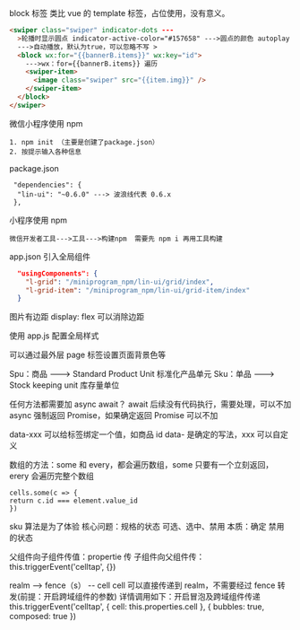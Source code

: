 block 标签 类比 vue 的 template 标签，占位使用，没有意义。

```html
<swiper class="swiper" indicator-dots ---
  >轮播时显示圆点 indicator-active-color="#157658" --->圆点的颜色 autoplay
  --->自动播放，默认为true，可以忽略不写 >
  <block wx:for="{{bannerB.items}}" wx:key="id">
    --->wx：for={{bannerB.items}} 遍历
    <swiper-item>
      <image class="swiper" src="{{item.img}}" />
    </swiper-item>
  </block>
</swiper>
```

微信小程序使用 npm

```
1. npm init （主要是创建了package.json）
2. 按提示输入各种信息

```

package.json

```
 "dependencies": {
  "lin-ui": "~0.6.0" ---> 波浪线代表 0.6.x
 },
```

小程序使用 npm

```
微信开发者工具--->工具--->构建npm  需要先 npm i 再用工具构建
```

app.json 引入全局组件

```json
  "usingComponents": {
    "l-grid": "/miniprogram_npm/lin-ui/grid/index",
    "l-grid-item": "/miniprogram_npm/lin-ui/grid-item/index"
  }
```

图片有边距
display: flex 可以消除边距

使用 app.js 配置全局样式

可以通过最外层 page 标签设置页面背景色等

Spu：商品 ---> Standard Product Unit 标准化产品单元
Sku：单品 ---> Stock keeping unit 库存量单位

任何方法都需要加 async await？
await 后续没有代码执行，需要处理，可以不加
async 强制返回 Promise，如果确定返回 Promise 可以不加

data-xxx
可以给标签绑定一个值，如商品 id data- 是确定的写法，xxx 可以自定义

数组的方法：some 和 every，都会遍历数组，some 只要有一个立刻返回，erery 会遍历完整个数组

```
cells.some(c => {
return c.id === element.value_id
})
```

sku 算法是为了体验
核心问题：规格的状态 可选、选中、禁用
本质：确定 禁用的状态

父组件向子组件传值：propertie 传
子组件向父组件传：
this.triggerEvent('celltap', {})

realm --> fence（s） -- cell cell 可以直接传递到 realm，不需要经过 fence 转发(前提：开启跨域组件的参数) 详情调用如下：开启冒泡及跨域组件传递
this.triggerEvent('celltap', {
cell: this.properties.cell
}, {
bubbles: true,
composed: true
})



